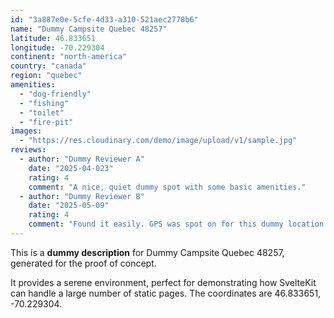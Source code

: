 ```yaml
---
id: "3a887e0e-5cfe-4d33-a310-521aec2778b6"
name: "Dummy Campsite Quebec 48257"
latitude: 46.833651
longitude: -70.229304
continent: "north-america"
country: "canada"
region: "quebec"
amenities:
  - "dog-friendly"
  - "fishing"
  - "toilet"
  - "fire-pit"
images:
  - "https://res.cloudinary.com/demo/image/upload/v1/sample.jpg"
reviews:
  - author: "Dummy Reviewer A"
    date: "2025-04-023"
    rating: 4
    comment: "A nice, quiet dummy spot with some basic amenities."
  - author: "Dummy Reviewer B"
    date: "2025-05-09"
    rating: 4
    comment: "Found it easily. GPS was spot on for this dummy location."
---
```


This is a **dummy description** for Dummy Campsite Quebec 48257, generated for the proof of concept.

It provides a serene environment, perfect for demonstrating how SvelteKit can handle a large number of static pages. The coordinates are 46.833651, -70.229304.
